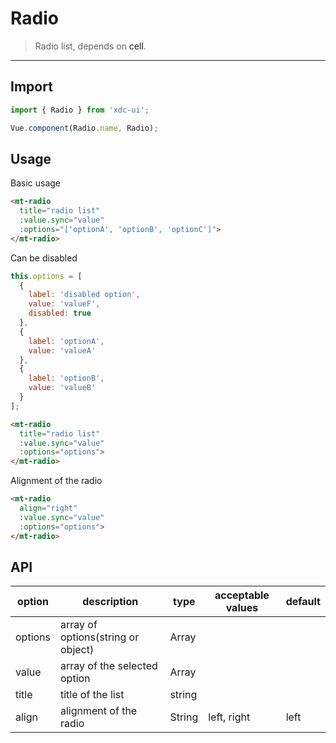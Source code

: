 # Radio

> Radio list, depends on <a v-link="{path:'/' + $route.language + '/cell'}">cell</a>.

-------------

## Import

```javascript
import { Radio } from 'xdc-ui';

Vue.component(Radio.name, Radio);
```

## Usage

Basic usage

```html
<mt-radio
  title="radio list"
  :value.sync="value"
  :options="['optionA', 'optionB', 'optionC']">
</mt-radio>
```

Can be disabled

```javascript
this.options = [
  {
    label: 'disabled option',
    value: 'valueF',
    disabled: true
  },
  {
    label: 'optionA',
    value: 'valueA'
  },
  {
    label: 'optionB',
    value: 'valueB'
  }
];
```

```html
<mt-radio
  title="radio list"
  :value.sync="value"
  :options="options">
</mt-radio>
```

Alignment of the radio

```html
<mt-radio
  align="right"
  :value.sync="value"
  :options="options">
</mt-radio>
```

## API
| option | description | type | acceptable values | default |
|------|-------|---------|-------|--------|
| options | array of options(string or object) | Array | |
|value | array of the selected option | Array | | |
|title | title of the list | string | | |
|align| alignment of the radio | String | left, right | left |

